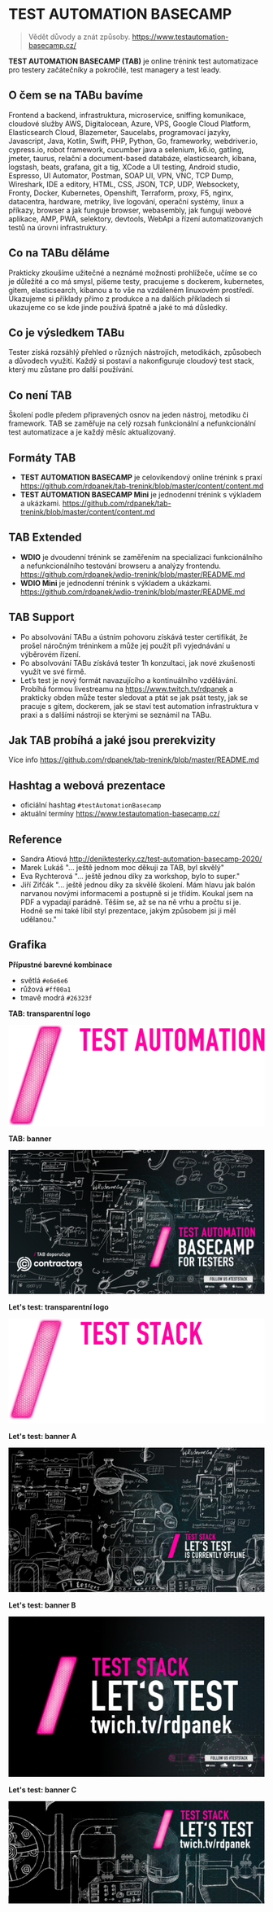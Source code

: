 # TEST AUTOMATION BASECAMP


>Vědět důvody a znát způsoby.
https://www.testautomation-basecamp.cz/


**TEST AUTOMATION BASECAMP (TAB)** je online trénink test automatizace pro testery začátečníky a pokročilé, test managery a test leady.


## O čem se na TABu bavíme

Frontend a backend, infrastruktura, microservice, sniffing komunikace, cloudové služby AWS, Digitalocean, Azure, VPS, Google Cloud Platform, Elasticsearch Cloud, Blazemeter, Saucelabs, programovací jazyky, Javascript, Java, Kotlin, Swift, PHP, Python, Go, frameworky, webdriver.io, cypress.io, robot framework, cucumber java a selenium, k6.io, gatling, jmeter, taurus, relační a document-based databáze, elasticsearch, kibana, logstash, beats, grafana, git a tig, XCode a UI testing, Android studio, Espresso, UI Automator, Postman, SOAP UI, VPN, VNC, TCP Dump, Wireshark, IDE a editory, HTML, CSS, JSON, TCP, UDP, Websockety, Fronty, Docker, Kubernetes, Openshift, Terraform, proxy, F5, nginx, datacentra, hardware, metriky, live logování, operační systémy, linux a příkazy, browser a jak funguje browser, webasembly, jak fungují webové aplikace, AMP, PWA, selektory, devtools, WebApi a řízení automatizovaných testů na úrovni infrastruktury.


## Co na TABu děláme

Prakticky zkoušíme užitečné a neznámé možnosti prohlížeče, učíme se co je důležité a co má smysl, píšeme testy, pracujeme s dockerem, kubernetes, gitem, elasticsearch, kibanou a to vše na vzdáleném linuxovém prostředí. 
Ukazujeme si příklady přímo z produkce a na dalších příkladech si ukazujeme co se kde jinde používá špatně a jaké to má důsledky.


## Co je výsledkem TABu

Tester získá rozsáhlý přehled o různých nástrojích, metodikách, způsobech a důvodech využití. Každý si postaví a nakonfiguruje cloudový test stack, který mu  zůstane pro další používání.


## Co není TAB

Školení podle předem připravených osnov na jeden nástroj, metodiku či framework. TAB se zaměřuje na celý rozsah funkcionální a nefunkcionální test automatizace a je každý měsíc aktualizovaný.

## Formáty TAB

- **TEST AUTOMATION BASECAMP** je celovíkendový online trénink s praxí
https://github.com/rdpanek/tab-trenink/blob/master/content/content.md
- **TEST AUTOMATION BASECAMP Mini** je jednodenní trénink s výkladem a ukázkami.
https://github.com/rdpanek/tab-trenink/blob/master/content/content.md

## TAB Extended

- **WDIO** je dvoudenní trénink se zaměřením na specializaci funkcionálního a nefunkcionálního testování browseru a analýzy frontendu. 
https://github.com/rdpanek/wdio-trenink/blob/master/README.md
- **WDIO Mini** je jednodenní trénink s výkladem a ukázkami.
https://github.com/rdpanek/wdio-trenink/blob/master/README.md


## TAB Support

- Po absolvování TABu a ústním pohovoru získává tester certifikát, že prošel náročným tréninkem a může jej použít při vyjednávání u výběrovém řízení.
- Po absolvování TABu získává tester 1h konzultaci, jak nové zkušenosti využít ve své firmě.
- Let’s test je nový formát navazujícího a kontinuálního vzdělávání. Probíhá formou livestreamu na https://www.twitch.tv/rdpanek a prakticky obden může tester sledovat a ptát se jak psát testy, jak se pracuje s gitem, dockerem, jak se staví test automation infrastruktura v praxi a s dalšími nástroji se kterými se seznámil na TABu.


## Jak TAB probíhá a jaké jsou prerekvizity

Více info https://github.com/rdpanek/tab-trenink/blob/master/README.md


## Hashtag a webová prezentace
- oficiální hashtag `#testAutomationBasecamp`
- aktuální termíny https://www.testautomation-basecamp.cz/

## Reference

- Sandra Atiová http://deniktesterky.cz/test-automation-basecamp-2020/
- Marek Lukáš "... ještě jednom moc děkuji za TAB, byl skvělý"
- Eva Rychterová "... ještě jednou díky za workshop, bylo to super."
- Jiří Zifčák "... ještě jednou díky za skvělé školení. Mám hlavu jak balón narvanou novými informacemi a postupně si je třídím. Koukal jsem na PDF a vypadají parádně. Těším se, až se na ně vrhu a pročtu si je. Hodně se mi také líbil styl prezentace, jakým způsobem jsi ji měl udělanou."


## Grafika

**Přípustné barevné kombinace**
- světlá `#e6e6e6`
- růžová `#ff00a1`
- tmavě modrá `#26323f`

**TAB: transparentní logo**

![alt text](https://github.com/rdpanek/tab-trenink/blob/master/pr/TAB.png "TEST AUTOMATION BASECAMP")

**TAB: banner**

![alt text](https://github.com/rdpanek/tab-trenink/blob/master/pr/banner.png "TEST AUTOMATION BASECAMP")


**Let's test: transparentní logo**

![alt text](https://github.com/rdpanek/letstest/blob/master/grafika/letstest.png "Let's test")

**Let's test: banner A**

![alt text](https://github.com/rdpanek/letstest/blob/master/grafika/letsTestBannerOffline.png "Let's test")

**Let's test: banner B**

![alt text](https://github.com/rdpanek/letstest/blob/master/grafika/banner.png "Let's test")

**Let's test: banner C**

![alt text](https://github.com/rdpanek/letstest/blob/master/grafika/twichHeader.png "Let's test")
